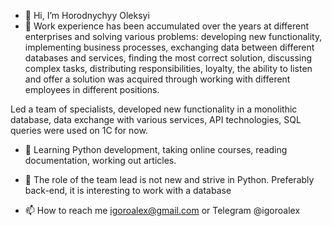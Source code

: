 - 👋 Hi, I’m Horodnychyy Oleksyi
- 👀 Work experience has been accumulated over the years at different enterprises and solving various problems: developing new functionality, implementing business processes, exchanging data between different databases and services, finding the most correct solution, discussing complex tasks, distributing responsibilities, loyalty, the ability to listen and offer a solution was acquired through working with different employees in different positions.

Led a team of specialists, developed new functionality in a monolithic database, data exchange with various services, API technologies, SQL queries were used on 1C for now.
- 🌱 Learning Python development, taking online courses, reading documentation, working out articles.
- 💞️ The role of the team lead is not new and strive in Python.
Preferably back-end, it is interesting to work with a database

- 📫 How to reach me igoroalex@gmail.com or Telegram @igoroalex

<!---
igoroalex/igoroalex is a ✨ special ✨ repository because its `README.md` (this file) appears on your GitHub profile.
You can click the Preview link to take a look at your changes.
--->
